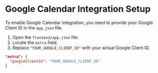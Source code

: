 # Google Calendar Integration Setup

To enable Google Calendar integration, you need to provide your Google Client ID in the `app.json` file.

1.  Open the `frontend/app.json` file.
2.  Locate the `extra` field.
3.  Replace `"YOUR_GOOGLE_CLIENT_ID"` with your actual Google Client ID.

```json
"extra": {
  "googleClientId": "YOUR_GOOGLE_CLIENT_ID"
}
```
